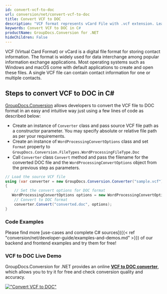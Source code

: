 ```yaml
---
id: convert-vcf-to-doc
url: conversion/net/convert-vcf-to-doc
title: Convert VCF to DOC
description: "VCF format represents vCard File with .vcf extension. Learn how to convert VCF to DOC file programmatically in C# language using GroupDocs.Conversion for .NET library."
keywords: Convert VCF to DOC in C#
productName: GroupDocs.Conversion for .NET
hideChildren: False
---
```


VCF (Virtual Card Format) or vCard is a digital file format for storing contact information. The format is widely used for data interchange among popular information exchange applications. Most operating systems such as Windows and macOS come with default applications to create and open these files. A single VCF file can contain contact information for one or multiple contacts.

## Steps to convert VCF to DOC in C#

[GroupDocs.Conversion](https://products.groupdocs.com/conversion/net) allows developers to convert the VCF file to DOC format in an easy and intuitive way just using a few lines of code as described below:

* Create an instance of `Converter` class and pass source VCF file path as a constructor parameter. You may specify absolute or relative file path as per your requirements. 
* Create an instance of `WordProcessingConvertOptions` class and set `Format` property to `GroupDocs.Conversion.FileTypes.WordProcessingFileType.Doc`
* Call `Converter` class `Convert` method and pass the filename for the converted DOC file and the `WordProcessingConvertOptions` object from the previous step as parameters.

```csharp
// Load the source VCF file
using (var converter = new GroupDocs.Conversion.Converter("sample.vcf"))
{
    // Set the convert options for DOC format
   WordProcessingConvertOptions options = new WordProcessingConvertOptions { Format = GroupDocs.Conversion.FileTypes.WordProcessingFileType.Doc };
    // Convert to DOC format
    converter.Convert("converted.doc", options);
}
```

### Code Examples

Please find more [use-cases and complete C# sources]({{< ref "conversion/net/developer-guide/examples-and-demos.md" >}}) of our backend and frontend examples and try them for free!

### VCF to DOC Live Demo

GroupDocs.Conversion for .NET provides an online [**VCF to DOC converter**](https://products.groupdocs.app/conversion/vcf-to-doc), which allows you to try it for free and check conversion quality and accuracy.

[!["Convert VCF to DOC"](conversion/net/images/convert-to-doc/convert-vcf-to-doc.png)](https://products.groupdocs.app/conversion/vcf-to-doc)
